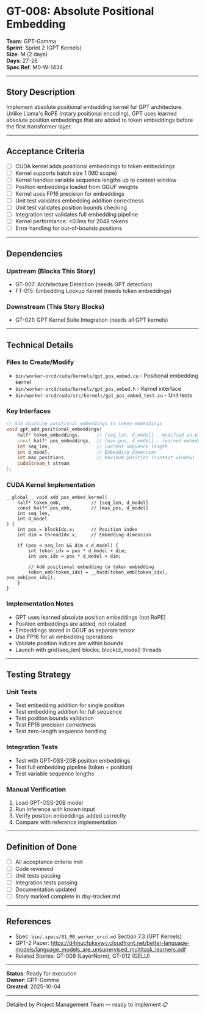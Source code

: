 # GT-008: Absolute Positional Embedding

**Team**: GPT-Gamma  
**Sprint**: Sprint 2 (GPT Kernels)  
**Size**: M (2 days)  
**Days**: 27-28  
**Spec Ref**: M0-W-1434

---

## Story Description

Implement absolute positional embedding kernel for GPT architecture. Unlike Llama's RoPE (rotary positional encoding), GPT uses learned absolute position embeddings that are added to token embeddings before the first transformer layer.

---

## Acceptance Criteria

- [ ] CUDA kernel adds positional embeddings to token embeddings
- [ ] Kernel supports batch size 1 (M0 scope)
- [ ] Kernel handles variable sequence lengths up to context window
- [ ] Position embeddings loaded from GGUF weights
- [ ] Kernel uses FP16 precision for embeddings
- [ ] Unit test validates embedding addition correctness
- [ ] Unit test validates position bounds checking
- [ ] Integration test validates full embedding pipeline
- [ ] Kernel performance: <0.1ms for 2048 tokens
- [ ] Error handling for out-of-bounds positions

---

## Dependencies

### Upstream (Blocks This Story)
- GT-007: Architecture Detection (needs GPT detection)
- FT-015: Embedding Lookup Kernel (needs token embeddings)

### Downstream (This Story Blocks)
- GT-021: GPT Kernel Suite Integration (needs all GPT kernels)

---

## Technical Details

### Files to Create/Modify
- `bin/worker-orcd/cuda/kernels/gpt_pos_embed.cu` - Positional embedding kernel
- `bin/worker-orcd/cuda/kernels/gpt_pos_embed.h` - Kernel interface
- `bin/worker-orcd/cuda/src/kernels/gpt_pos_embed_test.cu` - Unit tests

### Key Interfaces
```cpp
// Add absolute positional embeddings to token embeddings
void gpt_add_positional_embeddings(
    half* token_embeddings,      // [seq_len, d_model] - modified in-place
    const half* pos_embeddings,  // [max_pos, d_model] - learned embeddings
    int seq_len,                 // Current sequence length
    int d_model,                 // Embedding dimension
    int max_positions,           // Maximum position (context window)
    cudaStream_t stream
);
```

### CUDA Kernel Implementation
```cuda
__global__ void add_pos_embed_kernel(
    half* token_emb,           // [seq_len, d_model]
    const half* pos_emb,       // [max_pos, d_model]
    int seq_len,
    int d_model
) {
    int pos = blockIdx.x;      // Position index
    int dim = threadIdx.x;     // Embedding dimension
    
    if (pos < seq_len && dim < d_model) {
        int token_idx = pos * d_model + dim;
        int pos_idx = pos * d_model + dim;
        
        // Add positional embedding to token embedding
        token_emb[token_idx] = __hadd(token_emb[token_idx], pos_emb[pos_idx]);
    }
}
```

### Implementation Notes
- GPT uses learned absolute position embeddings (not RoPE)
- Position embeddings are added, not rotated
- Embeddings stored in GGUF as separate tensor
- Use FP16 for all embedding operations
- Validate position indices are within bounds
- Launch with grid(seq_len) blocks, block(d_model) threads

---

## Testing Strategy

### Unit Tests
- Test embedding addition for single position
- Test embedding addition for full sequence
- Test position bounds validation
- Test FP16 precision correctness
- Test zero-length sequence handling

### Integration Tests
- Test with GPT-OSS-20B position embeddings
- Test full embedding pipeline (token + position)
- Test variable sequence lengths

### Manual Verification
1. Load GPT-OSS-20B model
2. Run inference with known input
3. Verify position embeddings added correctly
4. Compare with reference implementation

---

## Definition of Done

- [ ] All acceptance criteria met
- [ ] Code reviewed
- [ ] Unit tests passing
- [ ] Integration tests passing
- [ ] Documentation updated
- [ ] Story marked complete in day-tracker.md

---

## References

- Spec: `bin/.specs/01_M0_worker_orcd.md` Section 7.3 (GPT Kernels)
- GPT-2 Paper: https://d4mucfpksywv.cloudfront.net/better-language-models/language_models_are_unsupervised_multitask_learners.pdf
- Related Stories: GT-009 (LayerNorm), GT-012 (GELU)

---

**Status**: Ready for execution  
**Owner**: GPT-Gamma  
**Created**: 2025-10-04

---
Detailed by Project Management Team — ready to implement 📋
